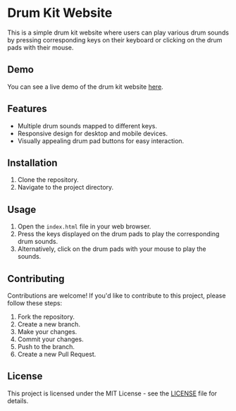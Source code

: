 # Drum Kit Website

This is a simple drum kit website where users can play various drum sounds by pressing corresponding keys on their keyboard or clicking on the drum pads with their mouse.

## Demo
You can see a live demo of the drum kit website [here](https://abhi-up.github.io/drum-website/).

## Features
- Multiple drum sounds mapped to different keys.
- Responsive design for desktop and mobile devices.
- Visually appealing drum pad buttons for easy interaction.

## Installation
1. Clone the repository.
2. Navigate to the project directory.

## Usage
1. Open the `index.html` file in your web browser.
2. Press the keys displayed on the drum pads to play the corresponding drum sounds.
3. Alternatively, click on the drum pads with your mouse to play the sounds.

## Contributing
Contributions are welcome! If you'd like to contribute to this project, please follow these steps:
1. Fork the repository.
2. Create a new branch.
3. Make your changes.
4. Commit your changes.
5. Push to the branch.
6. Create a new Pull Request.

## License
This project is licensed under the MIT License - see the [LICENSE](LICENSE) file for details.


